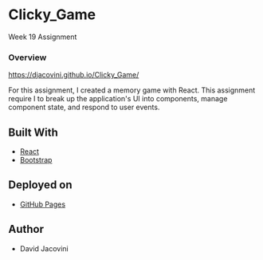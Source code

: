 # Clicky_Game
Week 19 Assignment

### Overview

https://djacovini.github.io/Clicky_Game/

For this assignment, I created a memory game with React. This assignment require I to break up the application's UI into components, manage component state, and respond to user events.

## Built With

  * [React](https://github.com/facebookincubator/create-react-app)
  * [Bootstrap](https://getbootstrap.com/docs/4.1/getting-started/download/)

## Deployed on

  * [GitHub Pages](https://pages.github.com/)

## Author
* David Jacovini